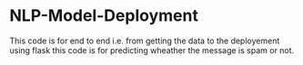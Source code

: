 # NLP-Model-Deployment
This code is for end to end i.e. from getting the data to the deployement using flask
this code is for predicting wheather the message is spam or not. 
